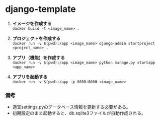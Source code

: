 # django-template

1. **イメージを作成する**  
`docker build -t <image_name> .`

1. **プロジェクトを作成する**  
`docker run -v $(pwd):/app <image_name> django-admin startproject <project_name> .`

1. **アプリ（機能）を作成する**  
`docker run -v $(pwd):/app <image_name> python manage.py startapp <app_name>`

1. **アプリを起動する**  
`docker run -v $(pwd):/app -p 8000:8000 <image_name>`


### 備考
- 適宜settings.pyのデータベース情報を更新する必要がある。
- 初期設定のまま起動すると、db.sqlite3ファイルが自動作成される。
